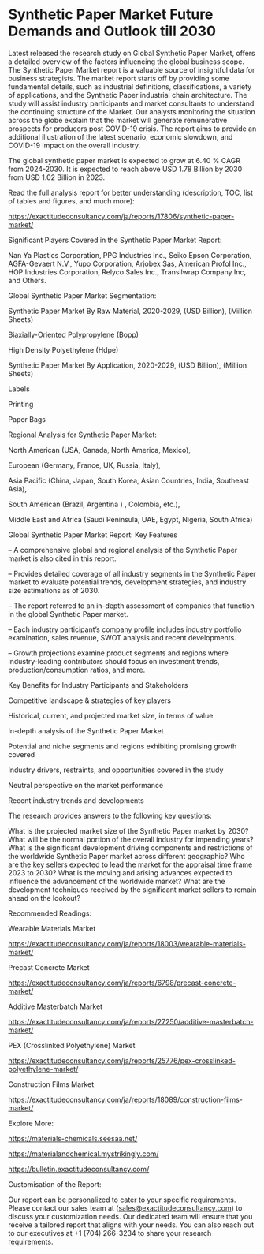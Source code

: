 # Synthetic Paper Market Future Demands and Outlook till 2030

Latest released the research study on Global Synthetic Paper Market, offers a detailed overview of the factors influencing the global business scope. The Synthetic Paper Market report is a valuable source of insightful data for business strategists. The market report starts off by providing some fundamental details, such as industrial definitions, classifications, a variety of applications, and the Synthetic Paper industrial chain architecture. The study will assist industry participants and market consultants to understand the continuing structure of the Market. Our analysts monitoring the situation across the globe explain that the market will generate remunerative prospects for producers post COVID-19 crisis. The report aims to provide an additional illustration of the latest scenario, economic slowdown, and COVID-19 impact on the overall industry.

The global synthetic paper market is expected to grow at 6.40 % CAGR from 2024-2030. It is expected to reach above USD 1.78 Billion by 2030 from USD 1.02 Billion in 2023.

Read the full analysis report for better understanding (description, TOC, list of tables and figures, and much more):

https://exactitudeconsultancy.com/ja/reports/17806/synthetic-paper-market/

Significant Players Covered in the Synthetic Paper Market Report:

Nan Ya Plastics Corporation, PPG Industries Inc., Seiko Epson Corporation, AGFA-Gevaert N.V., Yupo Corporation, Arjobex Sas, American Profol Inc., HOP Industries Corporation, Relyco Sales Inc., Transilwrap Company Inc, and Others.

Global Synthetic Paper Market Segmentation:

Synthetic Paper Market By Raw Material, 2020-2029, (USD Billion), (Million Sheets)

Biaxially-Oriented Polypropylene (Bopp)

High Density Polyethylene (Hdpe)

Synthetic Paper Market By Application, 2020-2029, (USD Billion), (Million Sheets)

Labels

Printing

Paper Bags

Regional Analysis for Synthetic Paper Market:

North American (USA, Canada, North America, Mexico),

European (Germany, France, UK, Russia, Italy),

Asia Pacific (China, Japan, South Korea, Asian Countries, India, Southeast Asia),

South American (Brazil, Argentina ) , Colombia, etc.),

Middle East and Africa (Saudi Peninsula, UAE, Egypt, Nigeria, South Africa)

Global Synthetic Paper Market Report: Key Features

– A comprehensive global and regional analysis of the Synthetic Paper market is also cited in this report.

– Provides detailed coverage of all industry segments in the Synthetic Paper market to evaluate potential trends, development strategies, and industry size estimations as of 2030.

– The report referred to an in-depth assessment of companies that function in the global Synthetic Paper market.

– Each industry participant’s company profile includes industry portfolio examination, sales revenue, SWOT analysis and recent developments.

– Growth projections examine product segments and regions where industry-leading contributors should focus on investment trends, production/consumption ratios, and more.

Key Benefits for Industry Participants and Stakeholders

Competitive landscape & strategies of key players

Historical, current, and projected market size, in terms of value

In-depth analysis of the Synthetic Paper Market

Potential and niche segments and regions exhibiting promising growth covered

Industry drivers, restraints, and opportunities covered in the study

Neutral perspective on the market performance

Recent industry trends and developments

The research provides answers to the following key questions:

What is the projected market size of the Synthetic Paper market by 2030?
What will be the normal portion of the overall industry for impending years?
What is the significant development driving components and restrictions of the worldwide Synthetic Paper market across different geographic?
Who are the key sellers expected to lead the market for the appraisal time frame 2023 to 2030?
What is the moving and arising advances expected to influence the advancement of the worldwide market?
What are the development techniques received by the significant market sellers to remain ahead on the lookout?

Recommended Readings:

Wearable Materials Market

https://exactitudeconsultancy.com/ja/reports/18003/wearable-materials-market/

Precast Concrete Market

https://exactitudeconsultancy.com/ja/reports/6798/precast-concrete-market/

Additive Masterbatch Market

https://exactitudeconsultancy.com/ja/reports/27250/additive-masterbatch-market/

PEX (Crosslinked Polyethylene) Market

https://exactitudeconsultancy.com/ja/reports/25776/pex-crosslinked-polyethylene-market/

Construction Films Market

https://exactitudeconsultancy.com/ja/reports/18089/construction-films-market/

Explore More:

https://materials-chemicals.seesaa.net/

https://materialandchemical.mystrikingly.com/

https://bulletin.exactitudeconsultancy.com/

Customisation of the Report:

Our report can be personalized to cater to your specific requirements. Please contact our sales team at (sales@exactitudeconsultancy.com) to discuss your customization needs. Our dedicated team will ensure that you receive a tailored report that aligns with your needs. You can also reach out to our executives at +1 (704) 266-3234 to share your research requirements.
